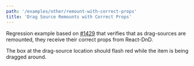 ```yaml
---
path: '/examples/other/remount-with-correct-props'
title: 'Drag Source Remounts with Correct Props'
---
```


Regression example based on [#1429](https://github.com/react-dnd/react-dnd/pull/1429) that verifies that as drag-sources are remounted, they receive their correct props from React-DnD.

The box at the drag-source location should flash red while the item is being dragged around.

<view-source name="06-other/remount-with-correct-props" component="other-remount-with-correct-props">
</view-source>
